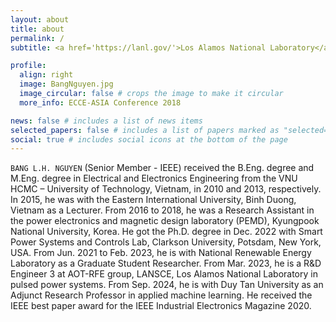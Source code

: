 ```yaml
---
layout: about
title: about
permalink: /
subtitle: <a href='https://lanl.gov/'>Los Alamos National Laboratory</a>, Los Alamos, New Mexico.

profile:
  align: right
  image: BangNguyen.jpg
  image_circular: false # crops the image to make it circular
  more_info: ECCE-ASIA Conference 2018

news: false # includes a list of news items
selected_papers: false # includes a list of papers marked as "selected={true}"
social: true # includes social icons at the bottom of the page
---
```


`BANG L.H. NGUYEN` (Senior Member - IEEE) received the B.Eng. degree and M.Eng. degree in Electrical and Electronics Engineering from the VNU HCMC – University of Technology, Vietnam, in 2010 and 2013, respectively. In 2015, he was with the Eastern International University, Binh Duong, Vietnam as a Lecturer. From 2016 to 2018, he was a Research Assistant in the power electronics and magnetic design laboratory (PEMD), Kyungpook National University, Korea.  He got the Ph.D. degree in Dec. 2022 with Smart Power Systems and Controls Lab, Clarkson University, Potsdam, New York, USA. From Jun. 2021 to Feb. 2023, he is with National Renewable Energy Laboratory as a Graduate Student Researcher. From Mar. 2023, he is a R&D Engineer 3 at AOT-RFE group, LANSCE, Los Alamos National Laboratory in pulsed power systems. From Sep. 2024, he is with Duy Tan University as an Adjunct Research Professor in applied machine learning. He received the IEEE best paper award for the IEEE Industrial Electronics Magazine 2020.
